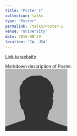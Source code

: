 ```yaml
---
title: "Poster 1"
collection: talks
type: "Poster"
permalink: /talks/Poster-1
venue: "University"
date: 2019-08-29
location: "CA, USA"
---
```


[Link to website]()

Markdown description of Poster. <br/><img src='/images/bio-photo.jpg'>